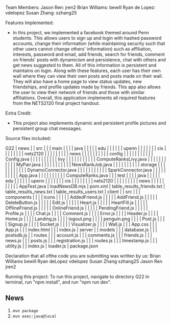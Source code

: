 Team Members:
Jason Ren: jren2
Brian Williams: bewill
Ryan de Lopez: vdelopez
Susan Zhang: szhang25

Features Implemented:

- In this project, we implemented a facebook themed around Penn students. This allows users to sign up and login
  with hashed password accounts, change their information (while maintaining security such that other users cannot change others' information) such as affiliation, interests, password and email, add friends, search for friends, comment on friends' posts with dynamicism and persistence, chat with others and get news suggested to them. All of this information is persistent and maintains on login. Along with these features, each user has their own wall where they can view their own posts and posts made on their wall. They will also have a home page to view status updates, new friendships, and profile updates made by friends. This app also allows the user to view their network of friends and those with similar affiliations.
  Overall, this application implements all required features from the NETS2120 final project handout.

Extra Credit:
- This project also implements dynamic and persistent profile pictures and persistent group chat messages.  

Source files included:

G22
| news
| | src
| | | main
| | | | java
| | | | | edu
| | | | | | upenn
| | | | | | | cis
| | | | | | | | nets2120
| | | | | | | | | news
| | | | | | | | | | config
| | | | | | | | | | | Config.java
| | | | | | | | | | livy
| | | | | | | | | | | ComputeRanksLivy.java
| | | | | | | | | | | MyPair.java
| | | | | | | | | | | NewsRankJob.java
| | | | | | | | | | storage
| | | | | | | | | | | DynamoConnector.java
| | | | | | | | | | | SparkConnector.java
| | | | | | | | | | App.java
| | | | | | | | | | ComputeRanks.java
| | | test
| | | | java
| | | | | edu
| | | | | | upenn
| | | | | | | cis
| | | | | | | | nets2120
| | | | | | | | | news
| | | | | | | | | | AppTest.java
| loadNewsDB.mjs
| pom.xml
| table_results_friends.txt
| table_results_news.txt
| table_results_users.txt
| client
| | src
| | | components
| | | | icons
| | | | | AddedFriend.js
| | | | | AddFriend.js
| | | | | DeleteButton.js
| | | | | Edit.js
| | | | | Heart.js
| | | | | HeartFill.js
| | | | | OfflineFriend.js
| | | | | OnlineFriend.js
| | | | | PendingFriend.js
| | | | | Profile.js
| | | | Chat.js
| | | | Comment.js
| | | | Error.js
| | | | Header.js
| | | | Home.js
| | | | Landing.js
| | | | logout.png
| | | | penguin.png
| | | | Post.js
| | | | Signup.js
| | | | Socket.js
| | | | Visualizer.js
| | | | Wall.js
| | | App.css
| | | App.js
| | | index.html
| | | index.js
| server
| | models
| | | database.js
| | | postsdb.js
| | routes
| | | account.js
| | | comments.js
| | | friends.js
| | | news.js
| | | posts.js
| | | registration.js
| | | routes.js
| | | timestamp.js
| | | utility.js
| | index.js
| loader.js
| package.json

Declaration that all ofthe code you are submitting was written by us:
Brian Williams bewill
Ryan deLopez vdelopez
Susan Zhang szhang25
Jason Ren jren2

Running this project:
To run this project, navigate to directory G22 in terminal, run "npm install", and run "npm run dev".

## News
1. `mvn package`
2. `mvn exec:java@local`